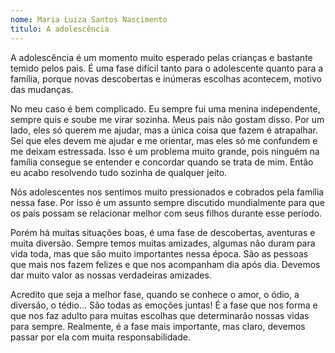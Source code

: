 ```yaml
---
nome: Maria Luiza Santos Nascimento
titulo: A adolescência
---
```


A adolescência é um momento muito esperado pelas crianças e bastante temido pelos pais. É uma fase difícil tanto para o adolescente quanto para a família, porque novas descobertas e inúmeras escolhas acontecem, motivo das mudanças.

No meu caso é bem complicado. Eu sempre fui uma menina independente, sempre quis e soube me virar sozinha. Meus pais não gostam disso. Por um lado, eles só querem me ajudar, mas a única coisa que fazem é atrapalhar. Sei que eles devem me ajudar e me orientar, mas eles só me confundem e me deixam estressada. Isso é um problema muito grande,  pois ninguém na família consegue se entender e concordar quando se trata de mim. Então eu acabo resolvendo tudo sozinha de qualquer jeito.

Nós adolescentes nos sentimos muito pressionados e cobrados pela família nessa fase. Por isso é um assunto sempre discutido mundialmente para que os pais possam se relacionar melhor com seus filhos durante esse período.

Porém há muitas situações boas, é uma fase de descobertas, aventuras e muita diversão. Sempre temos muitas amizades, algumas não duram para vida toda, mas que são muito importantes nessa época. São as pessoas que mais nos fazem felizes e que nos acompanham dia após dia. Devemos dar muito valor as nossas verdadeiras amizades.

Acredito que seja a melhor fase, quando se conhece o amor, o ódio, a diversão, o tédio... São todas as emoções juntas! É a fase que nos forma e que nos faz adulto para muitas escolhas que determinarão  nossas vidas para sempre. Realmente, é a fase mais importante, mas claro, devemos passar por ela com muita responsabilidade.



